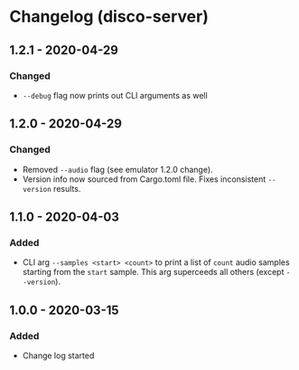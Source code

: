 # Changelog (disco-server)

## 1.2.1 - 2020-04-29

### Changed

- `--debug` flag now prints out CLI arguments as well

## 1.2.0 - 2020-04-29

### Changed

- Removed `--audio` flag (see emulator 1.2.0 change).
- Version info now sourced from Cargo.toml file. Fixes inconsistent `--version` results.

## 1.1.0 - 2020-04-03

### Added

- CLI arg `--samples <start> <count>` to print a list of `count` audio samples starting from the `start` sample. This arg superceeds all others (except `--version`).



## 1.0.0 - 2020-03-15

### Added

- Change log started

